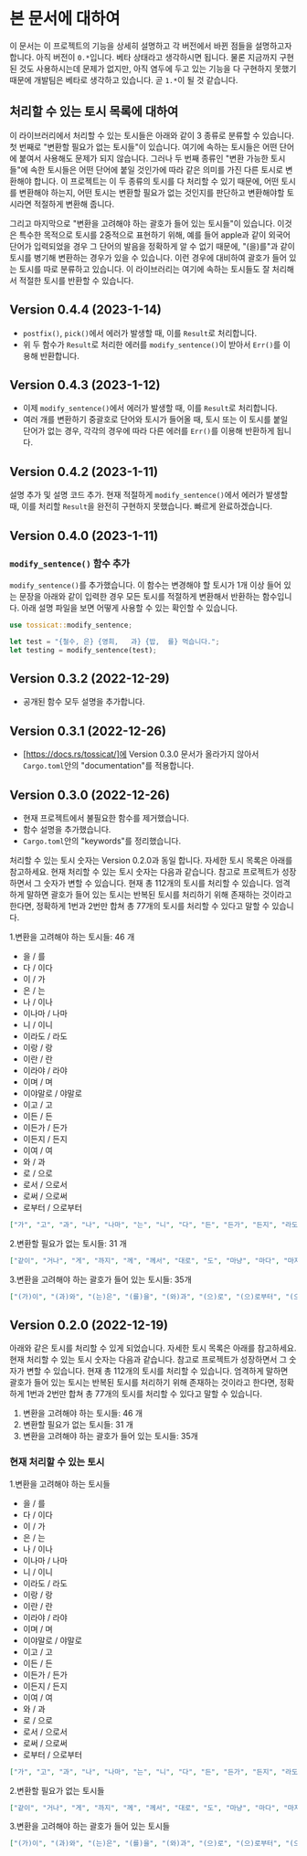 # 본 문서에 대하여

이 문서는 이 프로젝트의 기능을 상세히 설명하고 각 버전에서 바뀐 점들을 설명하고자 합니다. 아직 버전이 `0.*`입니다. 베타 상태라고 생각하시면 됩니다. 물론 지금까지 구현된 것도 사용하시는데 문제가 없지만, 아직 염두에 두고 있는 기능을 다 구현하지 못했기 때문에 개발팀은 베타로 생각하고 있습니다. 곧 `1.*`이 될 것 같습니다.

## 처리할 수 있는 토시 목록에 대하여

이 라이브러리에서 처리할 수 있는 토시들은 아래와 같이 3 종류로 분류할 수 있습니다. 첫 번째로 "변환할 필요가 없는 토시들"이 있습니다. 여기에 속하는 토시들은 어떤 단어에 붙여서 사용해도 문제가 되지 않습니다. 그러나 두 번째 종류인 "변환 가능한 토시들"에 속한 토시들은 어떤 단어에 붙일 것인가에 따라 같은 의미를 가진 다른 토시로 변환해야 합니다. 이 프로젝트는 이 두 종류의 토시를 다 처리할 수 있기 때문에, 어떤 토시를 변환해야 하는지, 어떤 토시는 변환할 필요가 없는 것인지를 판단하고 변환해야할 토시라면 적절하게 변환해 줍니다.

그리고 마지막으로 "변환을 고려해야 하는 괄호가 들어 있는 토시들"이 있습니다. 이것은 특수한 목적으로 토시를 2중적으로 표현하기 위해, 예를 들어 apple과 같이 외국어 단어가 입력되었을 경우 그 단어의 발음을 정확하게 알 수 없기 때문에, "(을)를"과 같이 토시를 병기해 변환하는 경우가 있을 수 있습니다. 이런 경우에 대비하여 괄호가 들어 있는 토시를 따로 분류하고 있습니다. 이 라이브러리는 여기에 속하는 토시들도 잘 처리해서 적절한 토시를 반환할 수 있습니다.

## Version 0.4.4 (2023-1-14)

- `postfix()`, `pick()`에서 에러가 발생할 때, 이를 `Result`로 처리합니다.
- 위 두 함수가 `Result`로 처리한 에러를 `modify_sentence()`이 받아서 `Err()`를 이용해 반환합니다.

## Version 0.4.3 (2023-1-12)

- 이제 `modify_sentence()`에서 에러가 발생할 때, 이를 `Result`로 처리합니다.
- 여러 개를 변환하기 중괄호로 단어와 토시가 들어올 때, 토시 또는 이 토시를 붙일 단어가 없는 경우, 각각의 경우에 따라 다른 에러를 `Err()`를 이용해 반환하게 됩니다.

## Version 0.4.2 (2023-1-11)

설명 추가 및 설명 코드 추가. 현재 적절하게 `modify_sentence()`에서 에러가 발생할 때, 이를 처리할 `Result`을 완전히 구현하지 못했습니다. 빠르게 완료하겠습니다.

## Version 0.4.0 (2023-1-11)

### `modify_sentence()` 함수 추가

`modify_sentence()`를 추가했습니다. 이 함수는 변경해야 할 토시가 1개 이상 들어 있는 문장을 아래와 같이 입력한 경우 모든 토시를 적절하게 변환해서 반환하는 함수입니다. 아래 설명 파일을 보면 어떻게 사용할 수 있는 확인할 수 있습니다.

```rust
use tossicat::modify_sentence;

let test = "{철수, 은} {영희,   과} {밥,  를} 먹습니다.";
let testing = modify_sentence(test);
```

## Version 0.3.2 (2022-12-29)

- 공개된 함수 모두 설명을 추가합니다.

## Version 0.3.1 (2022-12-26)

- [https://docs.rs/tossicat/]에 Version 0.3.0 문서가 올라가지 않아서 `Cargo.toml`안의 "documentation"를 적용합니다.

## Version 0.3.0 (2022-12-26)

- 현재 프로젝트에서 불필요한 함수를 제거했습니다.
- 함수 설명을 추가했습니다.
- `Cargo.toml`안의 "keywords"를 정리했습니다.

처리할 수 있는 토시 숫자는 Version 0.2.0과 동일 합니다. 자세한 토시 목록은 아래를 참고하세요. 현재 처리할 수 있는 토시 숫자는 다음과 같습니다. 참고로 프로젝트가 성장하면서 그 숫자가 변할 수 있습니다. 현재 총 112개의 토시를 처리할 수 있습니다. 엄격하게 말하면 괄호가 들어 있는 토시는 반복된 토시를 처리하기 위해 존재하는 것이라고 한다면, 정확하게 1번과 2번만 합쳐 총 77개의 토시를 처리할 수 있다고 말할 수 있습니다.

1.변환을 고려해야 하는 토시들: 46 개

- 을 / 를
- 다 / 이다
- 이 / 가
- 은 / 는
- 나 / 이나
- 이나마 / 나마
- 니 / 이니
- 이라도 / 라도
- 이랑 / 랑
- 이란 / 란
- 이라야 / 라야
- 이며 / 며
- 이야말로 / 야말로
- 이고 / 고
- 이든 / 든
- 이든가 / 든가
- 이든지 / 든지
- 이여 / 여
- 와 / 과
- 로 / 으로
- 로서 / 으로서
- 로써 / 으로써
- 로부터 / 으로부터

```json
["가", "고", "과", "나", "나마", "는", "니", "다", "든", "든가", "든지", "라도", "라야", "란", "랑", "로", "로부터", "로서", "로써", "를", "며", "야말로", "여", "와", "으로", "으로부터", "으로서", "으로써", "은", "을", "이", "이고", "이나", "이나마", "이니", "이다", "이든", "이든가", "이든지", "이라도", "이라야", "이란", "이랑", "이며", "이야말로", "이여"]
```

2.변환할 필요가 없는 토시들: 31 개

```json
["같이", "거나", "게", "까지", "께", "께서", "대로", "도", "마냥", "마다", "마저", "만", "밖에", "보다", "부터", "뿐", "에", "에게", "에게로", "에게서", "에다가", "에서", "에서부터", "의", "이다", "조차", "처럼", "커녕", "하고", "한테", "한테서"]
```

3.변환을 고려해야 하는 괄호가 들어 있는 토시들: 35개

```json
["(가)이", "(과)와", "(는)은", "(를)을", "(와)과", "(으)로", "(으)로부터", "(으)로서", "(으)로써", "(은)는", "(을)를", "(이)가", "(이)고", "(이)나", "(이)나마", "(이)니", "(이)다", "(이)든", "(이)든가", "(이)든지", "(이)라도", "(이)라야", "(이)란", "(이)랑", "(이)며", "(이)야말로", "(이)여", "가(이)", "과(와)", "는(은)", "를(을)", "와(과)", "은(는)", "을(를)", "이(가)"]
```

## Version 0.2.0 (2022-12-19)

아래와 같은 토시를 처리할 수 있게 되었습니다. 자세한 토시 목록은 아래를 참고하세요. 현재 처리할 수 있는 토시 숫자는 다음과 같습니다. 참고로 프로젝트가 성장하면서 그 숫자가 변할 수 있습니다. 현재 총 112개의 토시를 처리할 수 있습니다. 엄격하게 말하면 괄호가 들어 있는 토시는 반복된 토시를 처리하기 위해 존재하는 것이라고 한다면, 정확하게 1번과 2번만 합쳐 총 77개의 토시를 처리할 수 있다고 말할 수 있습니다.

1. 변환을 고려해야 하는 토시들: 46 개
2. 변환할 필요가 없는 토시들: 31 개
3. 변환을 고려해야 하는 괄호가 들어 있는 토시들: 35개

### 현재 처리할 수 있는 토시

1.변환을 고려해야 하는 토시들

- 을 / 를
- 다 / 이다
- 이 / 가
- 은 / 는
- 나 / 이나
- 이나마 / 나마
- 니 / 이니
- 이라도 / 라도
- 이랑 / 랑
- 이란 / 란
- 이라야 / 라야
- 이며 / 며
- 이야말로 / 야말로
- 이고 / 고
- 이든 / 든
- 이든가 / 든가
- 이든지 / 든지
- 이여 / 여
- 와 / 과
- 로 / 으로
- 로서 / 으로서
- 로써 / 으로써
- 로부터 / 으로부터

```json
["가", "고", "과", "나", "나마", "는", "니", "다", "든", "든가", "든지", "라도", "라야", "란", "랑", "로", "로부터", "로서", "로써", "를", "며", "야말로", "여", "와", "으로", "으로부터", "으로서", "으로써", "은", "을", "이", "이고", "이나", "이나마", "이니", "이다", "이든", "이든가", "이든지", "이라도", "이라야", "이란", "이랑", "이며", "이야말로", "이여"]
```

2.변환할 필요가 없는 토시들

```json
["같이", "거나", "게", "까지", "께", "께서", "대로", "도", "마냥", "마다", "마저", "만", "밖에", "보다", "부터", "뿐", "에", "에게", "에게로", "에게서", "에다가", "에서", "에서부터", "의", "이다", "조차", "처럼", "커녕", "하고", "한테", "한테서"]
```

3.변환을 고려해야 하는 괄호가 들어 있는 토시들

```json
["(가)이", "(과)와", "(는)은", "(를)을", "(와)과", "(으)로", "(으)로부터", "(으)로서", "(으)로써", "(은)는", "(을)를", "(이)가", "(이)고", "(이)나", "(이)나마", "(이)니", "(이)다", "(이)든", "(이)든가", "(이)든지", "(이)라도", "(이)라야", "(이)란", "(이)랑", "(이)며", "(이)야말로", "(이)여", "가(이)", "과(와)", "는(은)", "를(을)", "와(과)", "은(는)", "을(를)", "이(가)"]
```
